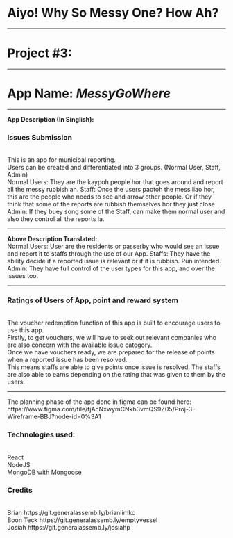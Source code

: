 <h1>Aiyo! Why So Messy One? How Ah?</h1>

 <hr/>
 <h1>Project #3:</h1>

 <hr/>

 <h1>App Name: <em><strong>MessyGoWhere</strong></em></h1>
 <hr/>
 <p><strong>App Description (In Singlish):</strong> <br/>
   
 <h3> Issues Submission </h3><br/>
 This is an app for municipal reporting.<br />
 Users can be created and differentiated into 3 groups. (Normal User, Staff, Admin)<br/>
 Normal Users: They are the kaypoh people hor that goes around and report all the messy rubbish ah. 
 Staff: Once the users paotoh the mess liao hor, this are the people who needs to see and arrow other people. Or if they think that some of the reports are rubbish themselves hor they just close
 Admin: If they buey song some of the Staff, can make them normal user and also they control all the reports la. 
 </p>

 <hr/>
 <p>
 <strong>Above Description Translated:</strong><br/>
     Normal Users: User are the residents or passerby who would see an issue and report it to staffs through the use of our App.
     Staffs: They have the ability decide if a reported issue is relevant or if it is rubbish. Pun intended.
     Admin: They have full control of the user types for this app, and over the issues too.

 </p>
 <hr/>
 <p>
  <h3> Ratings of Users of App, point and reward system </h3> <br/>
     The voucher redemption function of this app is built to encourage users to use this app.<br/>
     Firstly, to get vouchers, we will have to seek out relevant companies who are also concern with the available issue category.<br/>
     Once we have vouchers ready, we are prepared for the release of points when a reported issue has been resolved. <br/>
     This means staffs are able to give points once issue is resolved. The staffs are also able to earns depending on the rating that was given to them   by the users.<br/>

 </p>
 <hr/>

 <p>
     The planning phase of the app done in figma can be found here: <br/>
     https://www.figma.com/file/fjAcNxwymCNkh3vmQS9Z05/Proj-3-Wireframe-BBJ?node-id=0%3A1
 </p>

<p>
 <h3><strong>Technologies used:</strong></h3> <br/>
 React <br/>
 NodeJS  <br/>
 MongoDB with Mongoose  <br/>
</p>


<p>
 <h3><strong>Credits</strong></h3> </br>
Brian https://git.generalassemb.ly/brianlimkc </br>
Boon Teck https://git.generalassemb.ly/emptyvessel </br>
Josiah https://git.generalassemb.ly/josiahp </br>
 </p>
 
 

